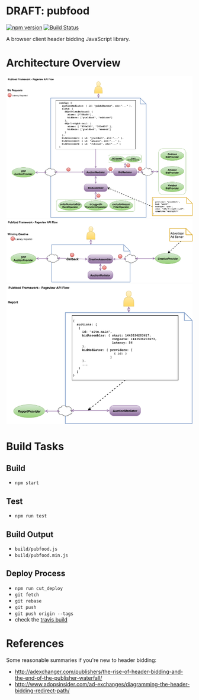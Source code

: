 # DRAFT: pubfood

[![npm version](https://badge.fury.io/js/pubfood.svg)](https://badge.fury.io/js/pubfood)
[![Build Status](https://travis-ci.org/pubfood/pubfood.svg?branch=master)](https://travis-ci.org/pubfood/pubfood)

A browser client header bidding JavaScript library.

# Architecture Overview

![Architecture Overview - Requests](doc/pubfood-api-flow-requests.png?raw=true "Architecture Overview - Requests")
![Architecture Overview - Creative](doc/pubfood-api-flow-creative.png?raw=true "Architecture Overview - Creative")
![Architecture Overview - Report](doc/pubfood-api-flow-report.png?raw=true "Architecture Overview - Report")

# Build Tasks

## Build

- `npm start`

## Test

- `npm run test`

## Build Output

- `build/pubfood.js`
- `build/pubfood.min.js`

## Deploy Process

- `npm run cut_deploy`
- `git fetch`
- `git rebase`
- `git push`
- `git push origin --tags`
- check the [travis build](https://travis-ci.org/pubfood/pubfood)

# References
Some reasonable summaries if you're new to header bidding:

- http://adexchanger.com/publishers/the-rise-of-header-bidding-and-the-end-of-the-publisher-waterfall/
- http://www.adopsinsider.com/ad-exchanges/diagramming-the-header-bidding-redirect-path/
